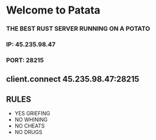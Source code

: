 # Welcome to Patata
### THE BEST RUST SERVER RUNNING ON A POTATO
### IP: 45.235.98.47
### PORT: 28215

## client.connect 45.235.98.47:28215

## RULES

- YES GRIEFING
- NO WHINING
- NO CHEATS
- NO DRUGS
